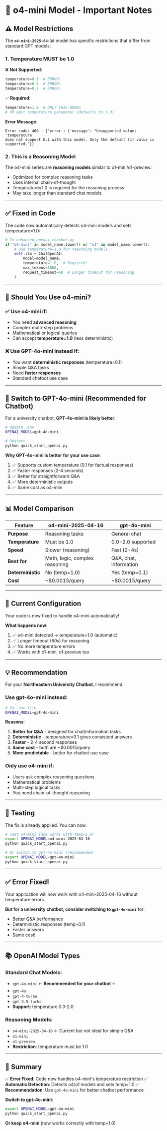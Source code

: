 # 🤖 o4-mini Model - Important Notes

## ⚠️ Model Restrictions

The **`o4-mini-2025-04-16`** model has specific restrictions that differ from standard GPT models:

### 1. **Temperature MUST be 1.0**

❌ **Not Supported**:
```python
temperature=0.1  # ERROR!
temperature=0.5  # ERROR!
temperature=0.7  # ERROR!
```

✅ **Required**:
```python
temperature=1.0  # ONLY THIS WORKS
# OR omit temperature parameter (defaults to 1.0)
```

**Error Message**:
```
Error code: 400 - {'error': {'message': "Unsupported value: 'temperature' 
does not support 0.1 with this model. Only the default (1) value is supported."}}
```

### 2. **This is a Reasoning Model**

The o4-mini series are **reasoning models** similar to o1-mini/o1-preview:
- Optimized for complex reasoning tasks
- Uses internal chain-of-thought
- Temperature=1.0 is required for the reasoning process
- May take longer than standard chat models

---

## ✅ Fixed in Code

The code now automatically detects o4-mini models and sets temperature=1.0:

```python
# In enhanced_openai_chatbot.py
if "o4-mini" in model_name.lower() or "o1" in model_name.lower():
    # Use temperature=1.0 for reasoning models
    self.llm = ChatOpenAI(
        model=model_name,
        temperature=1.0,  # Required!
        max_tokens=1000,
        request_timeout=60  # Longer timeout for reasoning
    )
```

---

## 🎯 Should You Use o4-mini?

### ✅ Use o4-mini if:
- You need **advanced reasoning**
- Complex multi-step problems
- Mathematical or logical queries
- Can accept **temperature=1.0** (less deterministic)

### ❌ Use GPT-4o-mini instead if:
- You want **deterministic responses** (temperature=0.1)
- Simple Q&A tasks
- Need **faster responses**
- Standard chatbot use case

---

## 🔄 Switch to GPT-4o-mini (Recommended for Chatbot)

For a university chatbot, **GPT-4o-mini is likely better**:

```bash
# Update .env
OPENAI_MODEL=gpt-4o-mini

# Restart
python quick_start_openai.py
```

**Why GPT-4o-mini is better for your use case**:
1. ✅ Supports custom temperature (0.1 for factual responses)
2. ✅ Faster responses (2-4 seconds)
3. ✅ Better for straightforward Q&A
4. ✅ More deterministic outputs
5. ✅ Same cost as o4-mini

---

## 📊 Model Comparison

| Feature | o4-mini-2025-04-16 | gpt-4o-mini |
|---------|-------------------|-------------|
| **Purpose** | Reasoning tasks | General chat |
| **Temperature** | Must be 1.0 | 0.0-2.0 supported |
| **Speed** | Slower (reasoning) | Fast (2-4s) |
| **Best for** | Math, logic, complex reasoning | Q&A, chat, information |
| **Deterministic** | No (temp=1.0) | Yes (temp=0.1) |
| **Cost** | ~$0.0015/query | ~$0.0015/query |

---

## 🔧 Current Configuration

Your code is now fixed to handle o4-mini automatically!

**What happens now**:
1. ✅ o4-mini detected → temperature=1.0 (automatic)
2. ✅ Longer timeout (60s) for reasoning
3. ✅ No more temperature errors
4. ✅ Works with o1-mini, o1-preview too

---

## 💡 Recommendation

For your **Northeastern University Chatbot**, I recommend:

### Use **gpt-4o-mini** instead:

```bash
# In .env file
OPENAI_MODEL=gpt-4o-mini
```

**Reasons**:
1. **Better for Q&A** - designed for chat/information tasks
2. **Deterministic** - temperature=0.1 gives consistent answers
3. **Faster** - 2-4 second responses
4. **Same cost** - both are ~$0.0015/query
5. **More predictable** - better for chatbot use case

### Only use o4-mini if:
- Users ask complex reasoning questions
- Mathematical problems
- Multi-step logical tasks
- You need chain-of-thought reasoning

---

## 🧪 Testing

The fix is already applied. You can now:

```bash
# Test o4-mini (now works with temp=1.0)
export OPENAI_MODEL=o4-mini-2025-04-16
python quick_start_openai.py

# Or switch to gpt-4o-mini (recommended)
export OPENAI_MODEL=gpt-4o-mini
python quick_start_openai.py
```

---

## ✅ Error Fixed!

Your application will now work with o4-mini-2025-04-16 without temperature errors.

**But for a university chatbot, consider switching to `gpt-4o-mini`** for:
- Better Q&A performance
- Deterministic responses (temp=0.1)
- Faster answers
- Same cost!

---

## 📚 OpenAI Model Types

### Standard Chat Models:
- `gpt-4o-mini` ← **Recommended for your chatbot** ⭐
- `gpt-4o`
- `gpt-4-turbo`
- `gpt-3.5-turbo`
- **Support**: temperature 0.0-2.0

### Reasoning Models:
- `o4-mini-2025-04-16` ← Current but not ideal for simple Q&A
- `o1-mini`
- `o1-preview`
- **Restriction**: temperature must be 1.0

---

## 🎉 Summary

✅ **Error Fixed**: Code now handles o4-mini's temperature restriction
✅ **Automatic Detection**: Detects o4/o1 models and sets temp=1.0
✅ **Recommendation**: Use `gpt-4o-mini` for better chatbot performance

**Switch to gpt-4o-mini**:
```bash
export OPENAI_MODEL=gpt-4o-mini
python quick_start_openai.py
```

**Or keep o4-mini** (now works correctly with temp=1.0)
